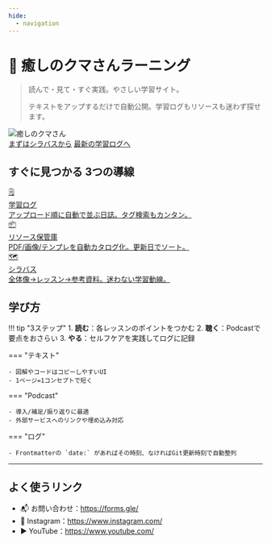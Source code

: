 ```yaml
---
hide:
  - navigation
---
```


# 🐻 癒しのクマさんラーニング

> 読んで・見て・すぐ実践。やさしい学習サイト。
>
> テキストをアップするだけで自動公開。学習ログもリソースも迷わず探せます。

<div class="hero-wrap">
  <img src="media/hero.png" alt="癒しのクマさん" class="hero-img">
  <div class="hero-cta">
    <a class="btn primary" href="syllabus/">まずはシラバスから</a>
    <a class="btn ghost" href="logs/">最新の学習ログへ</a>
  </div>
</div>

## すぐに見つかる 3つの導線

<div class="grid cards three">
  <a class="card" href="logs/">
    <div class="card-emoji">🗒️</div>
    <div class="card-title">学習ログ</div>
    <div class="card-text">アップロード順に自動で並ぶ日誌。タグ検索もカンタン。</div>
  </a>
  <a class="card" href="resources/">
    <div class="card-emoji">📦</div>
    <div class="card-title">リソース保管庫</div>
    <div class="card-text">PDF/画像/テンプレを自動カタログ化。更新日でソート。</div>
  </a>
  <a class="card" href="syllabus/">
    <div class="card-emoji">🗺️</div>
    <div class="card-title">シラバス</div>
    <div class="card-text">全体像→レッスン→参考資料。迷わない学習動線。</div>
  </a>
</div>

## 学び方

!!! tip "3ステップ"
    1. **読む**：各レッスンのポイントをつかむ
    2. **聴く**：Podcastで要点をおさらい
    3. **やる**：セルフケアを実践してログに記録

=== "テキスト"

    - 図解やコードはコピーしやすいUI
    - 1ページ=1コンセプトで短く

=== "Podcast"

    - 導入/補足/振り返りに最適
    - 外部サービスへのリンクや埋め込み対応

=== "ログ"

    - Frontmatterの `date:` があればその時刻、なければGit更新時刻で自動整列

---

## よく使うリンク
- 📬 お問い合わせ：<https://forms.gle/>
- 🐻 Instagram：<https://www.instagram.com/>
- ▶️ YouTube：<https://www.youtube.com/>
